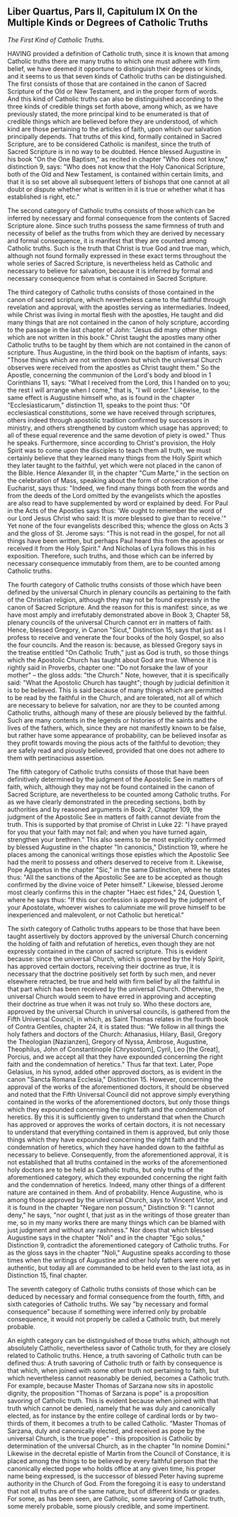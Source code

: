 ## Liber Quartus, Pars II, Capitulum IX On the Multiple Kinds or Degrees of Catholic Truths

*The First Kind of Catholic Truths.*

HAVING provided a definition of Catholic truth, since it is known that among Catholic truths there are many truths to which one must adhere with firm belief, we have deemed it opportune to distinguish their degrees or kinds, and it seems to us that seven kinds of Catholic truths can be distinguished. The first consists of those that are contained in the canon of Sacred Scripture of the Old or New Testament, and in the proper form of words. And this kind of Catholic truths can also be distinguished according to the three kinds of credible things set forth above, among which, as we have previously stated, the more principal kind to be enumerated is that of credible things which are believed before they are understood, of which kind are those pertaining to the articles of faith, upon which our salvation principally depends. That truths of this kind, formally contained in Sacred Scripture, are to be considered Catholic is manifest, since the truth of Sacred Scripture is in no way to be doubted. Hence blessed Augustine in his book "On the One Baptism," as recited in chapter "Who does not know," distinction 9, says: "Who does not know that the Holy Canonical Scripture, both of the Old and New Testament, is contained within certain limits, and that it is so set above all subsequent letters of bishops that one cannot at all doubt or dispute whether what is written in it is true or whether what it has established is right, etc."

The second category of Catholic truths consists of those which can be inferred by necessary and formal consequence from the contents of Sacred Scripture alone. Since such truths possess the same firmness of truth and necessity of belief as the truths from which they are derived by necessary and formal consequence, it is manifest that they are counted among Catholic truths. Such is the truth that Christ is true God and true man, which, although not found formally expressed in these exact terms throughout the whole series of Sacred Scripture, is nevertheless held as Catholic and necessary to believe for salvation, because it is inferred by formal and necessary consequence from what is contained in Sacred Scripture.

The third category of Catholic truths consists of those contained in the canon of sacred scripture, which nevertheless came to the faithful through revelation and approval, with the apostles serving as intermediaries. Indeed, while Christ was living in mortal flesh with the apostles, He taught and did many things that are not contained in the canon of holy scripture, according to the passage in the last chapter of John: "Jesus did many other things which are not written in this book." Christ taught the apostles many other Catholic truths to be taught by them which are not contained in the canon of scripture. Thus Augustine, in the third book on the baptism of infants, says: "Those things which are not written down but which the universal Church observes were received from the apostles as Christ taught them." So the Apostle, concerning the communion of the Lord's body and blood in 1 Corinthians 11, says: "What I received from the Lord, this I handed on to you; the rest I will arrange when I come," that is, "I will order." Likewise, to the same effect is Augustine himself who, as is found in the chapter "Ecclesiasticarum," distinction 11, speaks to the point thus: "Of ecclesiastical constitutions, some we have received through scriptures, others indeed through apostolic tradition confirmed by successors in ministry, and others strengthened by custom which usage has approved; to all of these equal reverence and the same devotion of piety is owed." Thus he speaks. Furthermore, since according to Christ's provision, the Holy Spirit was to come upon the disciples to teach them all truth, we must certainly believe that they learned many things from the Holy Spirit which they later taught to the faithful, yet which were not placed in the canon of the Bible. Hence Alexander III, in the chapter "Cum Marte," in the section on the celebration of Mass, speaking about the form of consecration of the Eucharist, says thus: "Indeed, we find many things both from the words and from the deeds of the Lord omitted by the evangelists which the apostles are also read to have supplemented by word or explained by deed. For Paul in the Acts of the Apostles says thus: 'We ought to remember the word of our Lord Jesus Christ who said: It is more blessed to give than to receive.'" Yet none of the four evangelists described this; whence the gloss on Acts 3 and the gloss of St. Jerome says: "This is not read in the gospel, for not all things have been written, but perhaps Paul heard this from the apostles or received it from the Holy Spirit." And Nicholas of Lyra follows this in his exposition. Therefore, such truths, and those which can be inferred by necessary consequence immutably from them, are to be counted among Catholic truths.

The fourth category of Catholic truths consists of those which have been defined by the universal Church in plenary councils as pertaining to the faith of the Christian religion, although they may not be found expressly in the canon of Sacred Scripture. And the reason for this is manifest: since, as we have most amply and irrefutably demonstrated above in Book 3, Chapter 58, plenary councils of the universal Church cannot err in matters of faith. Hence, blessed Gregory, in Canon "Sicut," Distinction 15, says that just as I profess to receive and venerate the four books of the holy Gospel, so also the four councils. And the reason is: because, as blessed Gregory says in the treatise entitled "On Catholic Truth," just as God is truth, so those things which the Apostolic Church has taught about God are true. Whence it is rightly said in Proverbs, chapter one: "Do not forsake the law of your mother" – the gloss adds: "the Church." Note, however, that it is specifically said: "What the Apostolic Church has taught"; though by judicial definition it is to be believed. This is said because of many things which are permitted to be read by the faithful in the Church, and are tolerated, not all of which are necessary to believe for salvation, nor are they to be counted among Catholic truths, although many of these are piously believed by the faithful. Such are many contents in the legends or histories of the saints and the lives of the fathers, which, since they are not manifestly known to be false, but rather have some appearance of probability, can be believed insofar as they profit towards moving the pious acts of the faithful to devotion; they are safely read and piously believed, provided that one does not adhere to them with pertinacious assertion.

The fifth category of Catholic truths consists of those that have been definitively determined by the judgment of the Apostolic See in matters of faith, which, although they may not be found contained in the canon of Sacred Scripture, are nevertheless to be counted among Catholic truths. For as we have clearly demonstrated in the preceding sections, both by authorities and by reasoned arguments in Book 2, Chapter 109, the judgment of the Apostolic See in matters of faith cannot deviate from the truth. This is supported by that promise of Christ in Luke 22: "I have prayed for you that your faith may not fail; and when you have turned again, strengthen your brethren." This also seems to be most explicitly confirmed by blessed Augustine in the chapter "In canonicis," Distinction 19, where he places among the canonical writings those epistles which the Apostolic See had the merit to possess and others deserved to receive from it. Likewise, Pope Agapetus in the chapter "Sic," in the same Distinction, where he states thus: "All the sanctions of the Apostolic See are to be accepted as though confirmed by the divine voice of Peter himself." Likewise, blessed Jerome most clearly confirms this in the chapter "Haec est fides," 24, Question 1, where he says thus: "If this our confession is approved by the judgment of your Apostolate, whoever wishes to calumniate me will prove himself to be inexperienced and malevolent, or not Catholic but heretical."

The sixth category of Catholic truths appears to be those that have been taught assertively by doctors approved by the universal Church concerning the holding of faith and refutation of heretics, even though they are not expressly contained in the canon of sacred scripture. This is evident because: since the universal Church, which is governed by the Holy Spirit, has approved certain doctors, receiving their doctrine as true, it is necessary that the doctrine positively set forth by such men, and never elsewhere retracted, be true and held with firm belief by all the faithful in that part which has been received by the universal Church. Otherwise, the universal Church would seem to have erred in approving and accepting their doctrine as true when it was not truly so. Who these doctors are, approved by the universal Church in universal councils, is gathered from the Fifth Universal Council, in which, as Saint Thomas relates in the fourth book of Contra Gentiles, chapter 24, it is stated thus: "We follow in all things the holy fathers and doctors of the Church: Athanasius, Hilary, Basil, Gregory the Theologian [Nazianzen], Gregory of Nyssa, Ambrose, Augustine, Theophilus, John of Constantinople [Chrysostom], Cyril, Leo [the Great], Porcius, and we accept all that they have expounded concerning the right faith and the condemnation of heretics." Thus far that text. Later, Pope Gelasius, in his synod, added other approved doctors, as is evident in the canon "Sancta Romana Ecclesia," Distinction 15. However, concerning the approval of the works of the aforementioned doctors, it should be observed and noted that the Fifth Universal Council did not approve simply everything contained in the works of the aforementioned doctors, but only those things which they expounded concerning the right faith and the condemnation of heretics. By this it is sufficiently given to understand that when the Church has approved or approves the works of certain doctors, it is not necessary to understand that everything contained in them is approved, but only those things which they have expounded concerning the right faith and the condemnation of heretics, which they have handed down to the faithful as necessary to believe. Consequently, from the aforementioned approval, it is not established that all truths contained in the works of the aforementioned holy doctors are to be held as Catholic truths, but only truths of the aforementioned category, which they expounded concerning the right faith and the condemnation of heretics. Indeed, many other things of a different nature are contained in them. And of probability. Hence Augustine, who is among those approved by the universal Church, says to Vincent Victor, and it is found in the chapter "Negare non possum," Distinction 9: "I cannot deny," he says, "nor ought I, that just as in the writings of those greater than me, so in my many works there are many things which can be blamed with just judgment and without any rashness." Nor does that which blessed Augustine says in the chapter "Noli" and in the chapter "Ego solus," Distinction 9, contradict the aforementioned category of Catholic truths. For as the gloss says in the chapter "Noli," Augustine speaks according to those times when the writings of Augustine and other holy fathers were not yet authentic, but today all are commanded to be held even to the last iota, as in Distinction 15, final chapter.

The seventh category of Catholic truths consists of those which can be deduced by necessary and formal consequence from the fourth, fifth, and sixth categories of Catholic truths. We say "by necessary and formal consequence" because if something were inferred only by probable consequence, it would not properly be called a Catholic truth, but merely probable.

An eighth category can be distinguished of those truths which, although not absolutely Catholic, nevertheless savor of Catholic truth, for they are closely related to Catholic truths. Hence, a truth savoring of Catholic truth can be defined thus: A truth savoring of Catholic truth or faith by consequence is that which, when joined with some other truth not pertaining to faith, but which nevertheless cannot reasonably be denied, becomes a Catholic truth. For example, because Master Thomas of Sarzana now sits in apostolic dignity, the proposition "Thomas of Sarzana is pope" is a proposition savoring of Catholic truth. This is evident because when joined with that truth which cannot be denied, namely that he was duly and canonically elected, as for instance by the entire college of cardinal lords or by two-thirds of them, it becomes a truth to be called Catholic. "Master Thomas of Sarzana, duly and canonically elected, and received as pope by the universal Church, is the true pope" - this proposition is Catholic by determination of the universal Church, as in the chapter "In nomine Domini." Likewise in the decretal epistle of Martin from the Council of Constance, it is placed among the things to be believed by every faithful person that the canonically elected pope who holds office at any given time, his proper name being expressed, is the successor of blessed Peter having supreme authority in the Church of God. From the foregoing it is easy to understand that not all truths are of the same nature, but of different kinds or grades. For some, as has been seen, are Catholic, some savoring of Catholic truth, some merely probable, some piously credible, and some impertinent.
